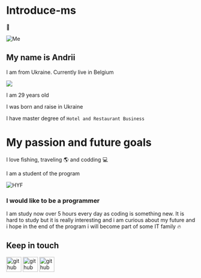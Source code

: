 # Introduce-ms

:open_hands:

![Me](https://scontent-bru2-1.xx.fbcdn.net/v/t1.18169-9/22196441_704652599728918_4988942917679053456_n.jpg?_nc_cat=109&ccb=1-5&_nc_sid=09cbfe&_nc_ohc=aH0pbLI5FocAX9Mxu0a&_nc_ht=scontent-bru2-1.xx&oh=00_AT-cP07aInucteKc-WJzyViGbxYdPFJ2b3mdnFcbiPQ8vQ&oe=624EB9CD)

## My name is Andrii

I am from Ukraine. Currently live in Belgium

![](https://acegif.com/wp-content/uploads/2022/4hv9xm/ukrainian-waving-flag-35.gif)

I am 29 years old

I was born and raise in Ukraine

I have master degree of `Hotel and Restaurant Business`

# My passion and future goals

I love fishing, traveling :earth_americas: and codding :computer:

I am a student of the program

![HYF](https://avatars.githubusercontent.com/u/36824945?s=200&v=4)

### I would like to be a programmer

I am study now over 5 hours every day as coding is something new. It is hard to study but it is really interesting and i am curious about my future and i hope in the end of the program i will become part of some IT family :fire:

## Keep in touch

[<img src='https://sweamfo.se/wp-content/uploads/2013/11/LinkedIn-icon-logo-+small.gif' alt='github' height='40'>](https://www.linkedin.com/in/%D0%B0%D0%BD%D0%B4%D1%80%D1%96%D0%B9-%D0%B2%D0%BB%D0%B0%D1%81%D1%8E%D0%BA-b0030789/)
[<img src='https://th.bing.com/th/id/R.4a4709d7f99471c386c2cbafd752b785?rik=wjiTHcalA2UY4w&riu=http%3a%2f%2fclipart-library.com%2fimages_k%2ffacebook-icon-transparent-background%2ffacebook-icon-transparent-background-18.jpg&ehk=%2bGtnhhswtI1HpOq2PNNlWlJVH42qvxLJwv9hOlRunJA%3d&risl=&pid=ImgRaw&r=0' alt='github' height='40'>](https://www.facebook.com/AndriiVlasiukM)
[<img src='https://th.bing.com/th/id/R.36b9919e6549a754e23b60351053af05?rik=5mLNZSLHXV3e1g&pid=ImgRaw&r=0' alt='github' height='40'>](https://github.com/andriivam)
